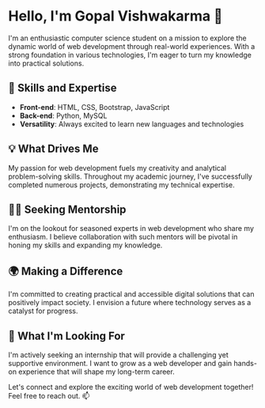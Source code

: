 # Hello, I'm Gopal Vishwakarma 👋

I'm an enthusiastic computer science student on a mission to explore the dynamic world of web development through real-world experiences. With a strong foundation in various technologies, I'm eager to turn my knowledge into practical solutions.

## 🚀 Skills and Expertise
- **Front-end**: HTML, CSS, Bootstrap, JavaScript
- **Back-end**: Python, MySQL
- **Versatility**: Always excited to learn new languages and technologies

## 💡 What Drives Me
My passion for web development fuels my creativity and analytical problem-solving skills. Throughout my academic journey, I've successfully completed numerous projects, demonstrating my technical expertise.

## 👨‍💻 Seeking Mentorship
I'm on the lookout for seasoned experts in web development who share my enthusiasm. I believe collaboration with such mentors will be pivotal in honing my skills and expanding my knowledge.

## 🌍 Making a Difference
I'm committed to creating practical and accessible digital solutions that can positively impact society. I envision a future where technology serves as a catalyst for progress.

## 🌟 What I'm Looking For
I'm actively seeking an internship that will provide a challenging yet supportive environment. I want to grow as a web developer and gain hands-on experience that will shape my long-term career.

Let's connect and explore the exciting world of web development together! Feel free to reach out. 📫

